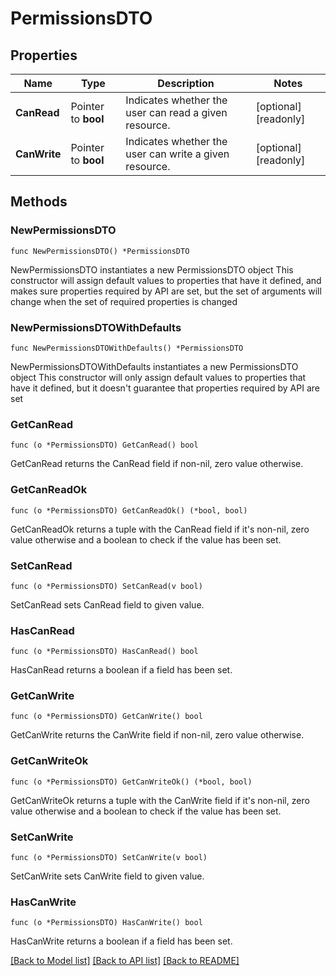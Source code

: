 # PermissionsDTO

## Properties

Name | Type | Description | Notes
------------ | ------------- | ------------- | -------------
**CanRead** | Pointer to **bool** | Indicates whether the user can read a given resource. | [optional] [readonly] 
**CanWrite** | Pointer to **bool** | Indicates whether the user can write a given resource. | [optional] [readonly] 

## Methods

### NewPermissionsDTO

`func NewPermissionsDTO() *PermissionsDTO`

NewPermissionsDTO instantiates a new PermissionsDTO object
This constructor will assign default values to properties that have it defined,
and makes sure properties required by API are set, but the set of arguments
will change when the set of required properties is changed

### NewPermissionsDTOWithDefaults

`func NewPermissionsDTOWithDefaults() *PermissionsDTO`

NewPermissionsDTOWithDefaults instantiates a new PermissionsDTO object
This constructor will only assign default values to properties that have it defined,
but it doesn't guarantee that properties required by API are set

### GetCanRead

`func (o *PermissionsDTO) GetCanRead() bool`

GetCanRead returns the CanRead field if non-nil, zero value otherwise.

### GetCanReadOk

`func (o *PermissionsDTO) GetCanReadOk() (*bool, bool)`

GetCanReadOk returns a tuple with the CanRead field if it's non-nil, zero value otherwise
and a boolean to check if the value has been set.

### SetCanRead

`func (o *PermissionsDTO) SetCanRead(v bool)`

SetCanRead sets CanRead field to given value.

### HasCanRead

`func (o *PermissionsDTO) HasCanRead() bool`

HasCanRead returns a boolean if a field has been set.

### GetCanWrite

`func (o *PermissionsDTO) GetCanWrite() bool`

GetCanWrite returns the CanWrite field if non-nil, zero value otherwise.

### GetCanWriteOk

`func (o *PermissionsDTO) GetCanWriteOk() (*bool, bool)`

GetCanWriteOk returns a tuple with the CanWrite field if it's non-nil, zero value otherwise
and a boolean to check if the value has been set.

### SetCanWrite

`func (o *PermissionsDTO) SetCanWrite(v bool)`

SetCanWrite sets CanWrite field to given value.

### HasCanWrite

`func (o *PermissionsDTO) HasCanWrite() bool`

HasCanWrite returns a boolean if a field has been set.


[[Back to Model list]](../README.md#documentation-for-models) [[Back to API list]](../README.md#documentation-for-api-endpoints) [[Back to README]](../README.md)


